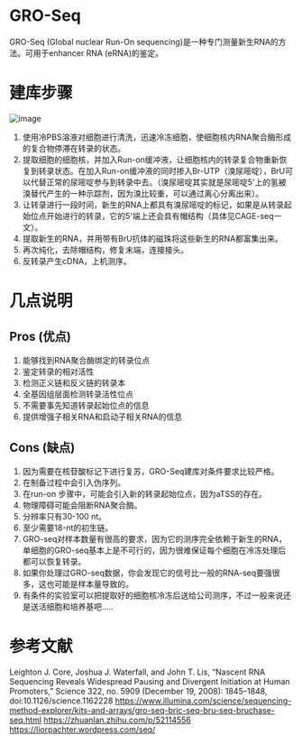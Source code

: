 # GRO-Seq
GRO-Seq (Global nuclear Run-On sequencing)是一种专门测量新生RNA的方法。可用于enhancer RNA (eRNA)的鉴定。
# 建库步骤
![image](https://github.com/SitaoZ/Seq-assays/assets/29169319/a5a1f66d-13f8-4bf6-afb7-c83c78969ebd)
1. 使用冷PBS溶液对细胞进行清洗，迅速冷冻细胞，使细胞核内RNA聚合酶形成的复合物停滞在转录的状态。
2. 提取细胞的细胞核，并加入Run-on缓冲液，让细胞核内的转录复合物重新恢复到转录状态。在加入Run-on缓冲液的同时掺入Br-UTP（溴尿嘧啶），BrU可以代替正常的尿嘧啶参与到转录中去。（溴尿嘧啶其实就是尿嘧啶5'上的氢被溴替代产生的一种示踪剂，因为溴比较重，可以通过离心分离出来）。
3. 让转录进行一段时间，新生的RNA上都具有溴尿嘧啶的标记，如果是从转录起始位点开始进行的转录，它的5'端上还会具有帽结构（具体见CAGE-seq一文）。
4. 提取新生的RNA，并用带有BrU抗体的磁珠将这些新生的RNA都富集出来。
5. 再次纯化，去除帽结构，修复末端，连接接头。
6. 反转录产生cDNA，上机测序。
# 几点说明
## Pros (优点)
1. 能够找到RNA聚合酶绑定的转录位点
2. 鉴定转录的相对活性
3. 检测正义链和反义链的转录本
4. 全基因组层面检测转录活性位点
5. 不需要事先知道转录起始位点的信息
6. 提供增强子相关RNA和启动子相关RNA的信息


## Cons (缺点)
1. 因为需要在核苷酸标记下进行复苏，GRO-Seq建库对条件要求比较严格。
2. 在制备过程中会引入伪序列。
3. 在run-on 步骤中，可能会引入新的转录起始位点，因为aTSS的存在。
4. 物理障碍可能会阻断RNA聚合酶。
5. 分辨率只有30-100 nt。
6. 至少需要18-nt的初生链。
7. GRO-seq对样本数量有很高的要求，因为它的测序完全依赖于新生的RNA，单细胞的GRO-seq基本上是不可行的，因为很难保证每个细胞在冷冻处理后都可以恢复转录。
8. 如果你处理过GRO-seq数据，你会发现它的信号比一般的RNA-seq要强很多，这也可能是样本量导致的。
9. 有条件的实验室可以把提取好的细胞核冷冻后送给公司测序，不过一般来说还是送活细胞和培养基吧.....
# 参考文献
Leighton J. Core, Joshua J. Waterfall, and John T. Lis, “Nascent RNA Sequencing Reveals Widespread Pausing and Divergent Initiation at Human Promoters,” Science 322, no. 5909 (December 19, 2008): 1845–1848, doi:10.1126/science.1162228
https://www.illumina.com/science/sequencing-method-explorer/kits-and-arrays/gro-seq-bric-seq-bru-seq-bruchase-seq.html
https://zhuanlan.zhihu.com/p/52114556
https://liorpachter.wordpress.com/seq/
        
        
        
        
        

